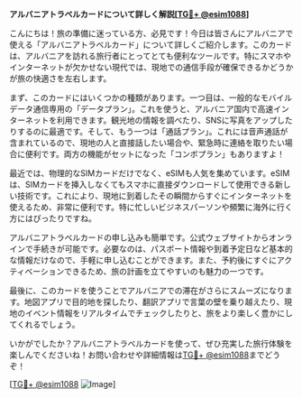 **アルバニアトラベルカードについて詳しく解説[[TG💪+ @esim1088](https://t.me/s/esim1088)]**

こんにちは！旅の準備に迷っている方、必見です！今日は皆さんにアルバニアで使える「アルバニアトラベルカード」について詳しくご紹介します。このカードは、アルバニアを訪れる旅行者にとってとても便利なツールです。特にスマホやインターネットが欠かせない現代では、現地での通信手段が確保できるかどうかが旅の快適さを左右します。

まず、このカードにはいくつかの種類があります。一つ目は、一般的なモバイルデータ通信専用の「データプラン」。これを使うと、アルバニア国内で高速インターネットを利用できます。観光地の情報を調べたり、SNSに写真をアップしたりするのに最適です。そして、もう一つは「通話プラン」。これには音声通話が含まれているので、現地の人と直接話したい場合や、緊急時に連絡を取りたい場合に便利です。両方の機能がセットになった「コンボプラン」もありますよ！

最近では、物理的なSIMカードだけでなく、eSIMも人気を集めています。eSIMは、SIMカードを挿入しなくてもスマホに直接ダウンロードして使用できる新しい技術です。これにより、現地に到着したその瞬間からすぐにインターネットを使えるため、非常に便利です。特に忙しいビジネスパーソンや頻繁に海外に行く方にはぴったりですね。

アルバニアトラベルカードの申し込みも簡単です。公式ウェブサイトからオンラインで手続きが可能です。必要なのは、パスポート情報や到着予定日など基本的な情報だけなので、手軽に申し込むことができます。また、予約後にすぐにアクティベーションできるため、旅の計画を立てやすいのも魅力の一つです。

最後に、このカードを使うことでアルバニアでの滞在がさらにスムーズになります。地図アプリで目的地を探したり、翻訳アプリで言葉の壁を乗り越えたり、現地のイベント情報をリアルタイムでチェックしたりと、旅をより楽しく豊かにしてくれるでしょう。

いかがでしたか？アルバニアトラベルカードを使って、ぜひ充実した旅行体験を楽しんでくださいね！お問い合わせや詳細情報は[TG💪+ @esim1088](https://t.me/s/esim1088)までどうぞ！

[[TG💪+ @esim1088](https://t.me/s/esim1088) ![Image](https://i.postimg.cc/Y0z9fWf4/image.png)]